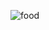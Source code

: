 ![food](https://cloud.githubusercontent.com/assets/4897773/22793444/9d7a2ffe-eece-11e6-991e-88d1a224697f.gif)
